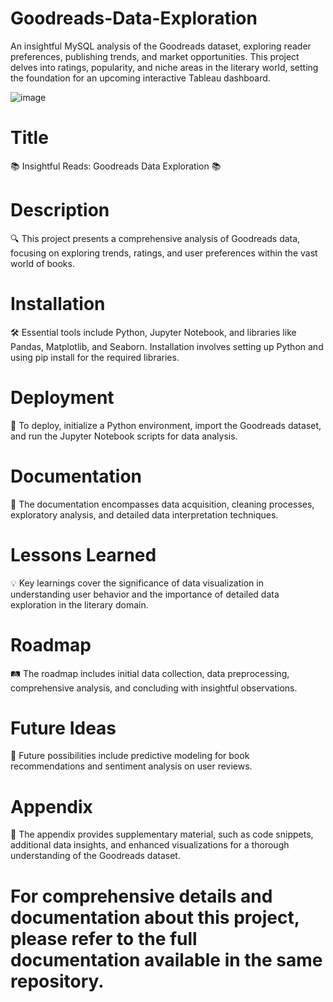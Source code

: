 # Goodreads-Data-Exploration
An insightful MySQL analysis of the Goodreads dataset, exploring reader preferences, publishing trends, and market opportunities. This project delves into ratings, popularity, and niche areas in the literary world, setting the foundation for an upcoming interactive Tableau dashboard.

![image](https://github.com/LogeshwarTheDataIntellect/Goodreads-Data-Exploration/assets/104715001/666a3380-c8b0-41d6-952d-9e10456f73ef)


# Title
📚 Insightful Reads: Goodreads Data Exploration 📚

# Description
🔍 This project presents a comprehensive analysis of Goodreads data, focusing on exploring trends, ratings, and user preferences within the vast world of books.

# Installation
🛠️ Essential tools include Python, Jupyter Notebook, and libraries like Pandas, Matplotlib, and Seaborn. Installation involves setting up Python and using pip install for the required libraries.

# Deployment
🚀 To deploy, initialize a Python environment, import the Goodreads dataset, and run the Jupyter Notebook scripts for data analysis.

# Documentation
📄 The documentation encompasses data acquisition, cleaning processes, exploratory analysis, and detailed data interpretation techniques.

# Lessons Learned
💡 Key learnings cover the significance of data visualization in understanding user behavior and the importance of detailed data exploration in the literary domain.

# Roadmap
🛤️ The roadmap includes initial data collection, data preprocessing, comprehensive analysis, and concluding with insightful observations.

# Future Ideas
🌟 Future possibilities include predictive modeling for book recommendations and sentiment analysis on user reviews.

# Appendix
📑 The appendix provides supplementary material, such as code snippets, additional data insights, and enhanced visualizations for a thorough understanding of the Goodreads dataset.

# For comprehensive details and documentation about this project, please refer to the full documentation available in the same repository.



